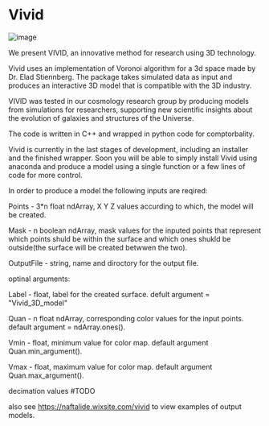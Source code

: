 # Vivid
![image](https://github.com/GalaxyHunters/Vivid/blob/01788a5e3656dbaa048a48215a290dfb7f3dc831/vivid-cover.png?raw=true)

We present VIVID, an innovative method for research using 3D technology.

Vivid uses an implementation of Voronoi algorithm for a 3d space made by Dr. Elad Stiennberg. The package takes simulated data as input and produces an interactive 3D model that is compatible with the 3D industry.  


VIVID was tested in our cosmology research group by producing models from simulations for researchers, supporting new scientific insights about the evolution of galaxies and structures of the Universe.

The code is written in C++ and wrapped in python code for comptorbality.


Vivid is currently in the last stages of development, including an installer and the finished wrapper. Soon you will be able to simply install Vivid using anaconda and produce a model using a single function or a few lines of code for more control.

In order to produce a model the following inputs are reqired:

Points - 3*n float ndArray, X Y Z values accurding to which, the model will be created.

Mask - n boolean ndArray, mask values for the inputed points that represent which points shuld be within the surface and which ones shukld be outside(the surface will be created betwwen the two).

OutputFile - string, name and diroctory for the output file.

optinal arguments:

Label - float, label for the created surface. defult argument = "Vivid_3D_model"

Quan - n float ndArray, corresponding color values for the input points. default argument = ndArray.ones().

Vmin - float, minimum value for color map. default argument Quan.min_argument().

Vmax - float, maximum value for color map. default argument Quan.max_argument().

decimation values #TODO

also see https://naftalide.wixsite.com/vivid to view examples of output models.
